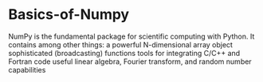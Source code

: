 # Basics-of-Numpy
NumPy is the fundamental package for scientific computing with Python. It contains among other things:  a powerful N-dimensional array object sophisticated (broadcasting) functions tools for integrating C/C++ and Fortran code useful linear algebra, Fourier transform, and random number capabilities

